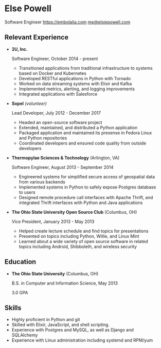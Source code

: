 Else Powell
===========

Software Engineer
https://embolalia.com
[me@elsiepowell.com](mailto://me@elsiepowell.com)

Relevant Experience
-------------------

*   **2U, Inc.**

    Software Engineer, October 2014 - present

    -   Transitioned applications from traditional infrastructure to systems
        based on Docker and Kubernetes
    -   Developed RESTful applications in Python with Tornado
    -   Worked on data streaming systems with Elixir and Kafka
    -   Implemented metrics, alerting, and logging improvements
    -   Integrated applications with Salesforce

*   **Sopel** _(volunteer)_

    Lead Developer, July 2012 - December 2017

    -   Headed an open-source software project
    -   Extended, maintained, and distributed a Python application
    -   Packaged application and maintained its presense in Fedora Linux and
        Python repositories
    -   Coordinated developers and ensured code quality from outside developers

*   **Thermopylae Sciences & Technology** (Arlington, VA)

    Software Engineer, August 2013 - September 2014

    -   Engineered systems for simplified secure access of geospatial data from
        various backends
    -   Implemented systems in Python to safely expose Postgres database to
        users
    -   Designed remote procedure call interfaces with Apache Thrift, and
        integrated Thrift interfaces with Python and Java applications

*   **The Ohio State University Open Source Club** (Columbus, OH)

    Vice President, January 2013 - May 2013

    -   Helped create lecture schedule and find topics for presentations
    -   Presented on topics including Python, Willie, and Linux Mint
    -   Learned about a wide variety of open source software in related topics
        including Android, Shibboleth, and wireless security


Education
---------

*   **The Ohio State University** (Columbus, OH)

    B.S. in Computer and Information Science, May 2013

    3.0 GPA


Skills
------

*   Highly proficient in Python and git
*   Skilled with Elixir, JavaScript, and shell scripting.
*   Experience with Postgres and MySQL, as well as Django and SQLAlchemy
*   Experience with Linux administration including systemd and RPM/yum

